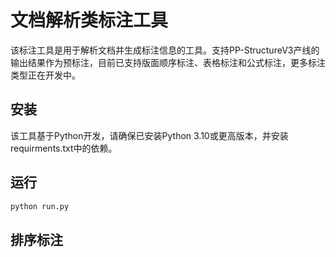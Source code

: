 # 文档解析类标注工具

该标注工具是用于解析文档并生成标注信息的工具。支持PP-StructureV3产线的输出结果作为预标注，目前已支持版面顺序标注、表格标注和公式标注，更多标注类型正在开发中。

## 安装

该工具基于Python开发，请确保已安装Python 3.10或更高版本，并安装requirments.txt中的依赖。

## 运行

```bash
python run.py
```

## 排序标注

